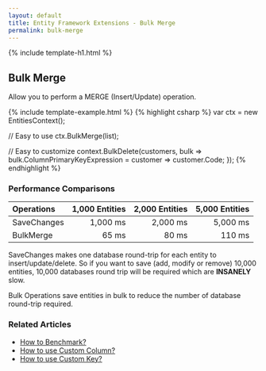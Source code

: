 ```yaml
---
layout: default
title: Entity Framework Extensions - Bulk Merge
permalink: bulk-merge
---
```


{% include template-h1.html %}

## Bulk Merge
Allow you to perform a MERGE (Insert/Update) operation.

{% include template-example.html %} 
{% highlight csharp %}
var ctx = new EntitiesContext();

// Easy to use
ctx.BulkMerge(list);

// Easy to customize
context.BulkDelete(customers, 
   bulk => bulk.ColumnPrimaryKeyExpression = customer => customer.Code; });
{% endhighlight %}

### Performance Comparisons

| Operations      | 1,000 Entities | 2,000 Entities | 5,000 Entities |
| :-------------- | -------------: | -------------: | -------------: |
| SaveChanges     | 1,000 ms       | 2,000 ms       | 5,000 ms       |
| BulkMerge       | 65 ms          | 80 ms          | 110 ms         |

SaveChanges makes one database round-trip for each entity to insert/update/delete. So if you want to save (add, modify or remove) 10,000 entities, 10,000 databases round trip will be required which are **INSANELY** slow.

Bulk Operations save entities in bulk to reduce the number of database round-trip required.

### Related Articles
- [How to Benchmark?](https://github.com/zzzprojects/docs/blob/master/entity-framework-extensions/docs/how/benchmark.md)
- [How to use Custom Column?](https://github.com/zzzprojects/docs/blob/master/entity-framework-extensions/docs/how/custom-column.md)
- [How to use Custom Key?](https://github.com/zzzprojects/docs/blob/master/entity-framework-extensions/docs/how/custom-key.md)

